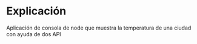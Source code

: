 # Explicación

Aplicación de consola de node que muestra la temperatura de una ciudad con ayuda de dos API